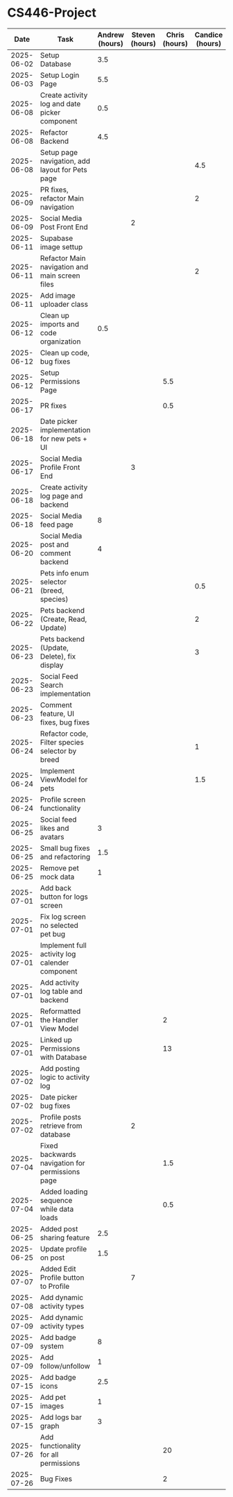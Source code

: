 # CS446-Project

| Date       | Task                                            | Andrew (hours) | Steven (hours) | Chris (hours) | Candice (hours) | Bowen (hours) | Ashwin (hours) |
|------------|-------------------------------------------------|---------------|----------------|---------------|-----------------|---------------|----------------|
| 2025-06-02 | Setup Database                                  | 3.5           |                |               |                 |               |                |
| 2025-06-03 | Setup Login Page                                | 5.5           |                |               |                 | 0.5           |                |
| 2025-06-08 | Create activity log and date picker component   | 0.5           |                |               |                 | 5.5           |                |
| 2025-06-08 | Refactor Backend                                | 4.5           |                |               |                 | 0.5           |                |
| 2025-06-08 | Setup page navigation, add layout for Pets page |               |                |               | 4.5             |               |                |
| 2025-06-09 | PR fixes, refactor Main navigation              |               |                |               | 2               |               |                |
| 2025-06-09 | Social Media Post Front End                     |               | 2              |               |                 |               |                |
| 2025-06-11 | Supabase image settup                           |               |                |               |                 |               | 2              |
| 2025-06-11 | Refactor Main navigation and main screen files  |               |                |               | 2               |               |                |
| 2025-06-11 | Add image uploader class                        |               |                |               |                 |               | 4              |
| 2025-06-12 | Clean up imports and code organization          | 0.5           |                |               |                 |               |                |
| 2025-06-12 | Clean up code, bug fixes                        |               |                |               |                 |               | 1              |
| 2025-06-12 | Setup Permissions Page                          |               |                | 5.5           |                 |               |                |
| 2025-06-17 | PR fixes                                        |               |                | 0.5           |                 |               |                |
| 2025-06-18 | Date picker implementation for new pets + UI    |               |                |               |                 |               | 4              |
| 2025-06-17 | Social Media Profile Front End                  |               | 3              |               |                 |               |                |
| 2025-06-18 | Create activity log page and backend            |               |                |               |                 | 7             |                |
| 2025-06-18 | Social Media feed page                          | 8             |                |               |                 |               |                |
| 2025-06-20 | Social Media post and comment backend           | 4             |                |               |                 |               |                |
| 2025-06-21 | Pets info enum selector (breed, species)        |               |                |               | 0.5             |               |                |
| 2025-06-22 | Pets backend (Create, Read, Update)             |               |                |               | 2               |               |                |
| 2025-06-23 | Pets backend (Update, Delete), fix display      |               |                |               | 3               |               |                |
| 2025-06-23 | Social Feed Search implementation               |               |                |               |                 |               | 3.5            |
| 2025-06-23 | Comment feature, UI fixes, bug fixes            |               |                |               |                 |               | 2.5            |
| 2025-06-24 | Refactor code, Filter species selector by breed |               |                |               | 1               |               |                |
| 2025-06-24 | Implement ViewModel for pets                    |               |                |               | 1.5             |               |                |
| 2025-06-24 | Profile screen functionality                    |               |                |               |                 |               | 1              |
| 2025-06-25 | Social feed likes and avatars                   | 3             |                |               |                 |               |                |
| 2025-06-25 | Small bug fixes and refactoring                 | 1.5           |                |               |                 |               |                |
| 2025-06-25 | Remove pet mock data                            | 1             |                |               |                 |               |                |
| 2025-07-01 | Add back button for logs screen                 |               |                |               |                 | 1             |                |
| 2025-07-01 | Fix log screen no selected pet bug              |               |                |               |                 | 0.5           |                |
| 2025-07-01 | Implement full activity log calender component  |               |                |               |                 |               | 6.5            |
| 2025-07-01 | Add activity log table and backend              |               |                |               |                 | 3             |                |
| 2025-07-01 | Reformatted the Handler View Model              |               |                | 2             |                 |               |                |                
| 2025-07-01 | Linked up Permissions with Database             |               |                | 13            |                 |               |                |
| 2025-07-02 | Add posting logic to activity log               |               |                |               |                 | 4             |                |
| 2025-07-02 | Date picker bug fixes                           |               |                |               |                 |               | 1              |
| 2025-07-02 | Profile posts retrieve from database            |               | 2              |               |                 |               |                |
| 2025-07-04 | Fixed backwards navigation for permissions page |               |                | 1.5           |                 |               |                |
| 2025-07-04 | Added loading sequence while data loads         |               |                | 0.5           |                 |               |                |
| 2025-06-25 | Added post sharing feature                      | 2.5           |                |               |                 |               |                |
| 2025-06-25 | Update profile on post                          | 1.5           |                |               |                 |               |                |
| 2025-07-07 | Added Edit Profile button to Profile            |               | 7              |               |                 |               |                |
| 2025-07-08 | Add dynamic activity types                      |               |                |               |                 | 6             |                |
| 2025-07-09 | Add dynamic activity types                      |               |                |               |                 | 10            |                |
| 2025-07-09 | Add badge system                                | 8             |                |               |                 |               |                |
| 2025-07-09 | Add follow/unfollow                             | 1             |                |               |                 |               |                |
| 2025-07-15 | Add badge icons                                 | 2.5           |                |               |                 |               |                |
| 2025-07-15 | Add pet images                                  | 1             |                |               |                 |               |                |
| 2025-07-15 | Add logs bar graph                              | 3             |                |               |                 |               |                |
| 2025-07-26 | Add functionality for all permissions           |               |                | 20            |                 |               |                |
| 2025-07-26 | Bug Fixes                                       |               |                | 2             |                 |               |                |
